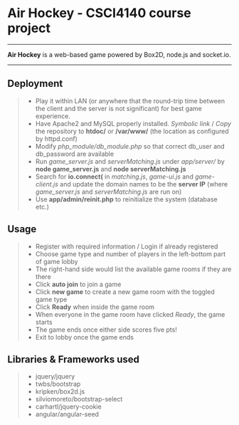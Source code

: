 # Air Hockey - CSCI4140 course project

---

**Air Hockey** is a web-based game powered by Box2D, node.js and socket.io.

---

## Deployment

> * Play it within LAN (or anywhere that the round-trip time between the client and the server is not significant) for best game experience.
> * Have Apache2 and MySQL properly installed. *Symbolic link* / *Copy* the repository to **htdoc/** or **/var/www/** (the location as configured by httpd.conf)
> * Modify *php_module/db_module.php* so that correct db_user and db_password are available
> * Run *game_server.js* and *serverMatching.js* under *app/server/* by **node game_server.js** and **node serverMatching.js**
> * Search for **io.connect(** in *matching.js*, *game-ui.js* and *game-client.js* and update the domain names to be the **server IP** (where *game_server.js* and *serverMatching.js* are run on)
> * Use **app/admin/reinit.php** to reinitialize the system (database etc.)

## Usage

> * Register with required information / Login if already registered
> * Choose game type and number of players in the left-bottom part of game lobby
> * The right-hand side would list the available game rooms if they are there
> * Click **auto join** to join a game
> * Click **new game** to create a new game room with the toggled game type
> * Click **Ready** when inside the game room
> * When everyone in the game room have clicked *Ready*, the game starts
> * The game ends once either side scores five pts!
> * Exit to lobby once the game ends

## Libraries & Frameworks used

> * jquery/jquery
> * twbs/bootstrap
> * kripken/box2d.js
> * silviomoreto/bootstrap-select
> * carhartl/jquery-cookie
> * angular/angular-seed
